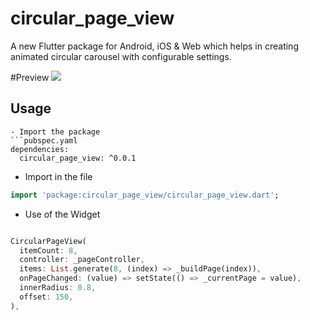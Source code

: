 # circular_page_view

A new Flutter package for Android, iOS & Web which helps in creating animated circular carousel with configurable settings.

#Preview
![](./assets/preview.gif)


## Usage

```
- Import the package
```pubspec.yaml
dependencies:
  circular_page_view: ^0.0.1
```
- Import in the file

```dart
import 'package:circular_page_view/circular_page_view.dart';
```

- Use of the Widget

```dart

CircularPageView(
  itemCount: 8,
  controller: _pageController,
  items: List.generate(8, (index) => _buildPage(index)),
  onPageChanged: (value) => setState(() => _currentPage = value),
  innerRadius: 0.8,
  offset: 150,
),
